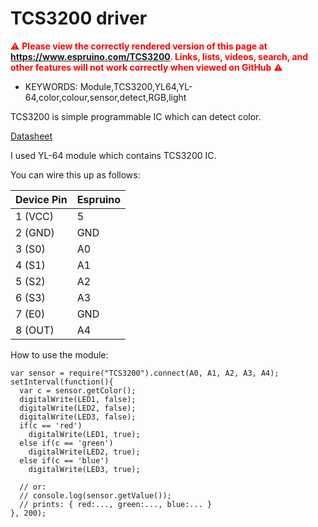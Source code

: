 <!--- Copyright (c) 2015 Tomáš Juřena. See the file LICENSE for copying permission. -->
TCS3200 driver
=====================

<span style="color:red">:warning: **Please view the correctly rendered version of this page at https://www.espruino.com/TCS3200. Links, lists, videos, search, and other features will not work correctly when viewed on GitHub** :warning:</span>

* KEYWORDS: Module,TCS3200,YL64,YL-64,color,colour,sensor,detect,RGB,light

TCS3200 is simple programmable IC which can detect color. 

[Datasheet](http://robotstore.cz/wp-content/uploads/2014/07/Taos-TCS3200-datasheet.pdf)

I used YL-64 module which contains TCS3200 IC.

You can wire this up as follows:

| Device Pin | Espruino |
| ---------- | -------- |
| 1 (VCC)    | 5        |
| 2 (GND)    | GND      |
| 3 (S0)     | A0       |
| 4 (S1)     | A1       |
| 5 (S2)     | A2       |
| 6 (S3)     | A3       |
| 7 (E0)     | GND      |
| 8 (OUT)    | A4       |

How to use the module:

```
var sensor = require("TCS3200").connect(A0, A1, A2, A3, A4);
setInterval(function(){
  var c = sensor.getColor();
  digitalWrite(LED1, false);
  digitalWrite(LED2, false);
  digitalWrite(LED3, false);
  if(c == 'red')
    digitalWrite(LED1, true);
  else if(c == 'green')
    digitalWrite(LED2, true);
  else if(c == 'blue')
    digitalWrite(LED3, true);
    
  // or:
  // console.log(sensor.getValue());
  // prints: { red:..., green:..., blue:... }
}, 200);
```
